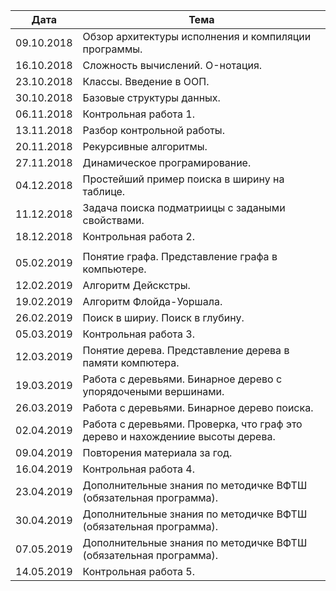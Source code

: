 | Дата |  Тема |
| ------------- | ------------- |
| 09.10.2018  | Обзор архитектуры исполнения и компиляции программы. |
| 16.10.2018 | Сложность вычислений. O-нотация. |
| 23.10.2018 | Классы. Введение в ООП. |
| 30.10.2018 | Базовые структуры данных. |
| 06.11.2018 | Контрольная работа 1. |
| 13.11.2018 | Разбор контрольной работы. |
| 20.11.2018 | Рекурсивные алгоритмы. |
| 27.11.2018 | Динамическое програмирование. |
| 04.12.2018 | Простейший пример поиска в ширину на таблице. |
| 11.12.2018 | Задача поиска подматриицы с задаными свойствами. |
| 18.12.2018 | Контрольная работа 2. |
| | |
| 05.02.2019 | Понятие графа. Представление графа в компьютере. |
| 12.02.2019 | Алгоритм Дейскстры. |
| 19.02.2019 | Алгоритм Флойда-Уоршала. |
| 26.02.2019 | Поиск в шириу. Поиск в глубину. |
| 05.03.2019 | Контрольная работа 3. |
| 12.03.2019 | Понятие дерева. Представление дерева в памяти компютера. |
| 19.03.2019 | Работа с деревьями. Бинарное дерево с упорядочеными вершинами. |
| 26.03.2019 | Работа с деревьями. Бинарное дерево поиска. |
| 02.04.2019 | Работа с деревьями. Проверка, что граф это дерево и нахождениие высоты дерева. |
| 09.04.2019 | Повторения материала за год. |
| 16.04.2019 | Контрольная работа 4. |
| 23.04.2019 | Дополнительные знания по методичке ВФТШ (обязательная программа). |
| 30.04.2019 | Дополнительные знания по методичке ВФТШ (обязательная программа). |
| 07.05.2019 | Дополнительные знания по методичке ВФТШ (обязательная программа). |
| 14.05.2019 | Контрольная работа 5. |
